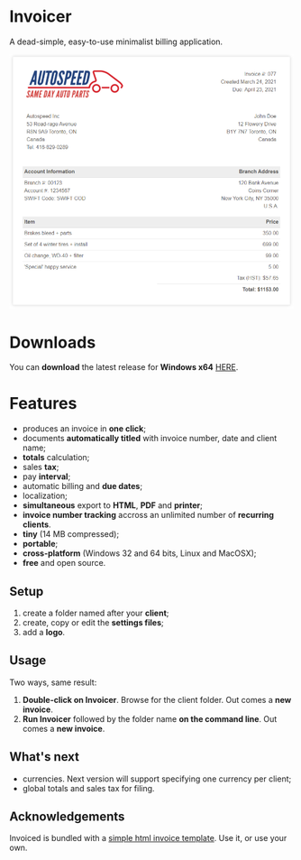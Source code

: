 # Invoicer
A dead-simple, easy-to-use minimalist billing application.

<p align="center"><img src="screenshots/sample-invoice.png"></p>

# Downloads
You can <b>download</b> the latest release for <b>Windows x64</b> [HERE](https://github.com/DexterLagan/invoicer/releases/).

# Features
- produces an invoice in **one click**;
- documents **automatically titled** with invoice number, date and client name;
- **totals** calculation;
- sales **tax**;
- pay **interval**;
- automatic billing and **due dates**;
- localization;
- **simultaneous** export to **HTML**, **PDF** and **printer**;
- **invoice number tracking** accross an unlimited number of **recurring clients**.
- **tiny** (14 MB compressed);
- **portable**;
- **cross-platform** (Windows 32 and 64 bits, Linux and MacOSX);
- **free** and open source.

## Setup
1) create a folder named after your **client**;
2) create, copy or edit the **settings files**;
3) add a **logo**.

## Usage
Two ways, same result:
1) **Double-click on Invoicer**. Browse for the client folder. Out comes a **new invoice**.
2) **Run Invoicer** followed by the folder name **on the command line**. Out comes a **new invoice**.

## What's next
- currencies. Next version will support specifying one currency per client;
- global totals and sales tax for filing.

## Acknowledgements

Invoiced is bundled with a [simple html invoice template](https://github.com/sparksuite/simple-html-invoice-template). Use it, or use your own.
